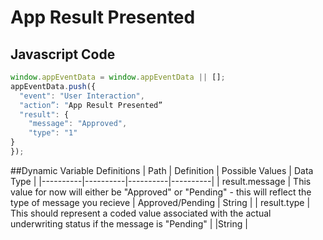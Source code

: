 # App Result Presented


## Javascript Code
```js
window.appEventData = window.appEventData || [];
appEventData.push({
  "event": "User Interaction",
  "action”: "App Result Presented”
  "result": {
    "message": "Approved",
    "type": "1"
}
});
```


##Dynamic Variable Definitions
| Path     | Definition | Possible Values | Data Type |
|----------|----------|----------|----------|
| result.message  | This value for now will either be "Approved" or "Pending" - this will reflect the type of message you recieve | Approved/Pending | String |
| result.type | This should represent a coded value associated with the actual underwriting status if the message is "Pending"  | |String |	
